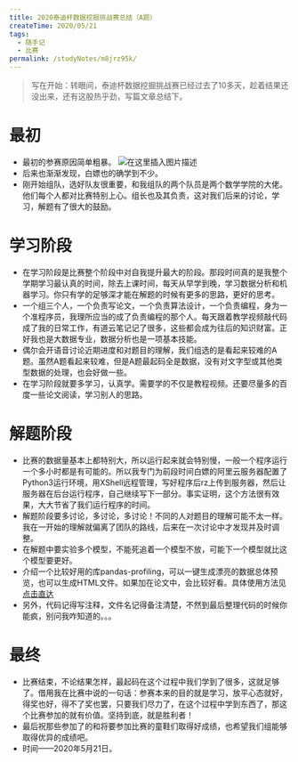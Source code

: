 ```yaml
---
title: 2020泰迪杯数据挖掘挑战赛总结（A题）
createTime: 2020/05/21
tags:
  - 随手记
  - 比赛
permalink: /studyNotes/m8jrz95k/
---
```


> 写在开始：转眼间，泰迪杯数据挖掘挑战赛已经过去了10多天，趁着结果还没出来，还有这股热乎劲，写篇文章总结下。


# 最初
- 最初的参赛原因简单粗暴。
![在这里插入图片描述](https://img-blog.csdnimg.cn/20200521143142625.jpg?x-oss-process=image/watermark,type_ZmFuZ3poZW5naGVpdGk,shadow_10,text_aHR0cHM6Ly9ibG9nLmNzZG4ubmV0L3dlaXhpbl80NDM3MTg0Mg==,size_16,color_FFFFFF,t_70)
- 后来也渐渐发现，白嫖也的确学到不少。
- 刚开始组队，选好队友很重要，和我组队的两个队员是两个数学学院的大佬。他们每个人都对比赛特别上心。组长也及其负责，这对我们后来的讨论，学习，解题有了很大的鼓励。

# 学习阶段
- 在学习阶段是比赛整个阶段中对自我提升最大的阶段。那段时间真的是我整个学期学习最认真的时间，除去上课时间，每天从早学到晚，学习数据分析和机器学习。你只有学的足够深才能在解题的时候有更多的思路，更好的思考。
- 一个组三个人，一个负责写论文，一个负责算法设计，一个负责编程，身为一个准程序员，我理所应当的成了负责编程的那个人。每天跟着教学视频敲代码成了我的日常工作，有道云笔记记了很多，这些都会成为往后的知识财富。正好我也是大数据专业，数据分析也是一项基本技能。
- 偶尔会开语音讨论近期进度和对题目的理解，我们组选的是看起来较难的A题。虽然A题看起来较难，但是A题最起码全是数据，没有对文字型或其他类型数据的处理，也会好做一些。
- 在学习阶段就要多学习，认真学。需要学的不仅是教程视频。还要尽量多的百度一些论文阅读，学习别人的思路。

# 解题阶段
- 比赛的数据量基本上都特别大，所以运行起来就会特别慢，一般一个程序运行一个多小时都是有可能的。所以我专门为前段时间白嫖的阿里云服务器配置了Python3运行环境，用XShell远程管理，写好程序后rz上传到服务器，然后让服务器在后台运行程序，自己继续写下一部分。事实证明，这个方法很有效果，大大节省了我们运行程序的时间。
- 解题阶段要多讨论，多讨论，多讨论！不同的人对题目的理解可能不太一样。我在一开始的理解就偏离了团队的路线，后来在一次讨论中才发现并及时调整。
- 在解题中要实验多个模型，不能死追着一个模型不放，可能下一个模型就比这个模型要更好。
- 介绍一个比较好用的库pandas-profiling，可以一键生成漂亮的数据总体预览，也可以生成HTML文件。如果加在论文中，会比较好看。具体使用方法见[点击直达](https://blog.csdn.net/Andy_shenzl/article/details/81709409)
- 另外，代码记得写注释，文件名记得备注清楚，不然到最后整理代码的时候你能疯，别问我咋知道的。。。
# 最终
- 比赛结束，不论结果怎样，最起码在这个过程中我们学到了很多，这就足够了。借用我在比赛中说的一句话：参赛本来的目的就是学习，放平心态就好，得奖也好，得不了奖也罢，只要我们尽力了，在这个过程中学到东西了，那这个比赛参加的就有价值。坚持到底，就是胜利者！
- 最后祝那些参加了的和将要参加比赛的童鞋们取得好成绩，也希望我们组能够取得优异的成绩吧。
- 时间——2020年5月21日。

